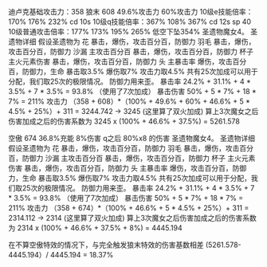 迪卢克基础攻击力：358
狼末 608 49.6%攻击力 60%攻击力
10级e技能倍率：170% 176% 232% cd 10s
10级q技能倍率：367% 108% 367% cd 12s sp 40
10级普通攻击倍率：177% 173% 195% 265% 低空下坠354%
圣遗物魔女4。
圣遗物详细
假设圣遗物为
花               暴击，爆伤，攻击百分百，防御力
羽毛             暴击，爆伤，攻击百分百，防御力
沙漏 主攻击百分百 暴击，爆伤，攻击百分百，防御力
杯子 主火元素伤害 暴击，爆伤，攻击百分百，防御力
头   主暴击率     爆伤，攻击百分百，防御力，生命
暴击取3.5%
爆伤取7%
攻击力取4.5%
共有25次加成可以用于分配，我们取25次的极限情况。
防御力用来歪。
暴击率 24.2% + 31.1% + 4 * 3.5% + 7 * 3.5% = 93.8% （使用了7次加成）
暴击伤害 50% + 5 * 7% + 18 * 7% = 211%
攻击力 （358 + 608）*（100% + 49.6% + 60% + 46.6% + 5 * 4.5% + 25%）+ 311 = 3244.742 -> 3245 (这里算了双火加成)
算上3次魔女之后伤害加成之后的伤害系数为 3245 x (100% + 46.6% + 37.5%) = 5261.578

空傲 674 36.8%充能 8%伤害 q之后 80%x8 的伤害
圣遗物魔女4。
圣遗物详细
假设圣遗物为
花               暴击，爆伤，攻击百分百，防御力
羽毛             暴击，爆伤，攻击百分百，防御力
沙漏 主攻击百分百 暴击，爆伤，攻击百分百，防御力
杯子 主火元素伤害 暴击，爆伤，攻击百分百，防御力
头   主暴击率     爆伤，攻击百分百，防御力，生命
暴击取3.5%
爆伤取7%
攻击力取4.5%
共有25次加成可以用于分配，我们取25次的极限情况。
防御力用来歪。
暴击率 24.2% + 31.1% + 4 * 3.5% + 7 * 3.5% = 93.8% （使用了7次加成）
暴击伤害 50% + 5 * 7% + 18 * 7% = 211%
攻击力 （358 + 674）*（100% + 46.6% + 5 * 4.5% + 25%）+ 311 = 2314.112 -> 2314 (这里算了双火加成)
算上3次魔女之后伤害加成之后的伤害系数为 2314 x (100% + 46.6% + 37.5% + 8%) = 4445.194

在不算空傲特效的情况下，与完全触发狼末特效的伤害基数相差 (5261.578-4445.194）/ 4445.194 = 18.37%
